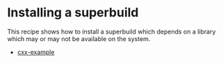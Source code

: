 # Installing a superbuild

This recipe shows how to install a superbuild which depends on a library which
may or may not be available on the system.


- [cxx-example](cxx-example/)
